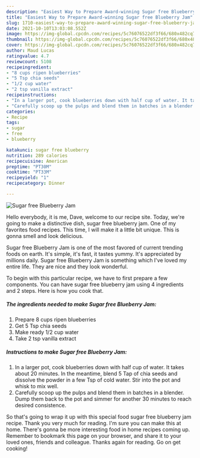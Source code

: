 ```yaml
---
description: "Easiest Way to Prepare Award-winning Sugar free Blueberry Jam"
title: "Easiest Way to Prepare Award-winning Sugar free Blueberry Jam"
slug: 1710-easiest-way-to-prepare-award-winning-sugar-free-blueberry-jam
date: 2021-10-10T13:03:08.552Z
image: https://img-global.cpcdn.com/recipes/5c76076522df3f66/680x482cq70/sugar-free-blueberry-jam-recipe-main-photo.jpg
thumbnail: https://img-global.cpcdn.com/recipes/5c76076522df3f66/680x482cq70/sugar-free-blueberry-jam-recipe-main-photo.jpg
cover: https://img-global.cpcdn.com/recipes/5c76076522df3f66/680x482cq70/sugar-free-blueberry-jam-recipe-main-photo.jpg
author: Maud Lucas
ratingvalue: 4.7
reviewcount: 5108
recipeingredient:
- "8 cups ripen blueberries"
- "5 Tsp chia seeds"
- "1/2 cup water"
- "2 tsp vanilla extract"
recipeinstructions:
- "In a larger pot, cook blueberries down with half cup of water. It takes about 20 minutes. In the meantime, blend 5 Tap of chia seeds and dissolve the powder in a few Tsp of cold water. Stir into the pot and whisk to mix well."
- "Carefully scoop up the pulps and blend them in batches in a blender. Dump them back to the pot and simmer for another 30 minutes to reach desired consistence."
categories:
- Recipe
tags:
- sugar
- free
- blueberry

katakunci: sugar free blueberry 
nutrition: 289 calories
recipecuisine: American
preptime: "PT30M"
cooktime: "PT33M"
recipeyield: "1"
recipecategory: Dinner

---
```



![Sugar free Blueberry Jam](https://img-global.cpcdn.com/recipes/5c76076522df3f66/680x482cq70/sugar-free-blueberry-jam-recipe-main-photo.jpg)

Hello everybody, it is me, Dave, welcome to our recipe site. Today, we're going to make a distinctive dish, sugar free blueberry jam. One of my favorites food recipes. This time, I will make it a little bit unique. This is gonna smell and look delicious.

Sugar free Blueberry Jam is one of the most favored of current trending foods on earth. It's simple, it's fast, it tastes yummy. It's appreciated by millions daily. Sugar free Blueberry Jam is something which I've loved my entire life. They are nice and they look wonderful.




To begin with this particular recipe, we have to first prepare a few components. You can have sugar free blueberry jam using 4 ingredients and 2 steps. Here is how you cook that.

<!--inarticleads1-->

##### The ingredients needed to make Sugar free Blueberry Jam:

1. Prepare 8 cups ripen blueberries
1. Get 5 Tsp chia seeds
1. Make ready 1/2 cup water
1. Take 2 tsp vanilla extract




<!--inarticleads2-->

##### Instructions to make Sugar free Blueberry Jam:

1. In a larger pot, cook blueberries down with half cup of water. It takes about 20 minutes. In the meantime, blend 5 Tap of chia seeds and dissolve the powder in a few Tsp of cold water. Stir into the pot and whisk to mix well.
1. Carefully scoop up the pulps and blend them in batches in a blender. Dump them back to the pot and simmer for another 30 minutes to reach desired consistence.




So that's going to wrap it up with this special food sugar free blueberry jam recipe. Thank you very much for reading. I'm sure you can make this at home. There's gonna be more interesting food in home recipes coming up. Remember to bookmark this page on your browser, and share it to your loved ones, friends and colleague. Thanks again for reading. Go on get cooking!
